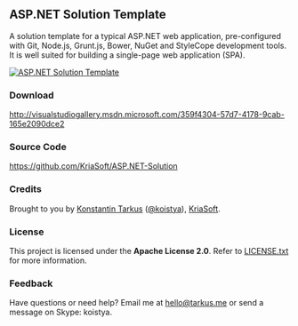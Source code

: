 ## ASP.NET Solution Template

A solution template for a typical ASP.NET web application, pre-configured with Git, Node.js, Grunt.js, Bower, NuGet
and StyleCope development tools. It is well suited for building a single-page web application (SPA).

[![ASP.NET Solution Template](http://i.imgur.com/OEENneg.png)](http://visualstudiogallery.msdn.microsoft.com/359f4304-57d7-4178-9cab-165e2090dce2)

### Download

http://visualstudiogallery.msdn.microsoft.com/359f4304-57d7-4178-9cab-165e2090dce2

### Source Code

https://github.com/KriaSoft/ASP.NET-Solution

### Credits

Brought to you by [Konstantin Tarkus](http://tarkus.me) ([@koistya](https://angel.co/koistya)), [KriaSoft](http://www.kriasoft.com).

### License

This project is licensed under the **Apache License 2.0**. Refer to
[LICENSE.txt](https://github.com/KriaSoft/AspNetSolution/blob/master/LICENSE.txt) for more information.

### Feedback

Have questions or need help? Email me at [hello@tarkus.me](mailto:hello@tarkus.me) or send a message on Skype: koistya.